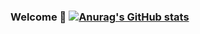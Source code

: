 ### Welcome  👋     [![Anurag's GitHub stats](https://github-readme-stats.vercel.app/api?username=zzjiaxiang)](https://github.com/anuraghazra/github-readme-stats)

